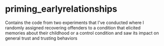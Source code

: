 # priming_earlyrelationships
Contains the code from two experiments that I've conducted where I randomly assigned recovering offenders to a condition that elicited memories about their childhood or a control condition and saw its impact on general trust and trusting behaviors
